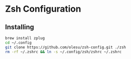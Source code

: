 # Zsh Configuration

## Installing

```bash
brew install zplug
cd ~/.config
git clone https://github.com/olesu/zsh-config.git ./zsh
rm -rf ~/.zshrc && ln -s ~/.config/zsh/zshrc ~/.zshrc
```
